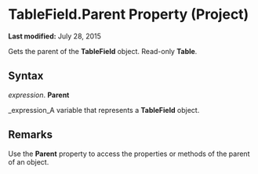 
# TableField.Parent Property (Project)

 **Last modified:** July 28, 2015

Gets the parent of the  **TableField** object. Read-only **Table**.

## Syntax

 _expression_. **Parent**

 _expression_A variable that represents a  **TableField** object.


## Remarks

Use the  **Parent** property to access the properties or methods of the parent of an object.

